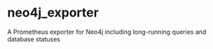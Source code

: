 # neo4j_exporter
A Prometheus exporter for Neo4j including long-running queries and database statuses
